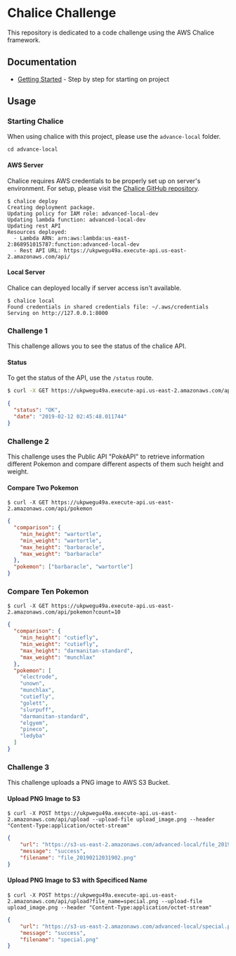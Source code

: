# Chalice Challenge

This repository is dedicated to a code challenge using the AWS Chalice framework.

## Documentation

- [Getting Started](GETTING_STARTED.md) - Step by step for starting on project

## Usage

### Starting Chalice

When using chalice with this project, please use the `advance-local` folder.

```
cd advance-local
```

#### AWS Server

Chalice requires AWS credentials to be properly set up on server's environment. For setup, please visit the [Chalice GitHub repository](https://github.com/awslabs/chalice#credentials).

```
$ chalice deploy
Creating deployment package.
Updating policy for IAM role: advanced-local-dev
Updating lambda function: advanced-local-dev
Updating rest API
Resources deployed:
  - Lambda ARN: arn:aws:lambda:us-east-2:868951015787:function:advanced-local-dev
  - Rest API URL: https://ukpwegu49a.execute-api.us-east-2.amazonaws.com/api/
```

#### Local Server

Chalice can deployed locally if server access isn't available.

```
$ chalice local
Found credentials in shared credentials file: ~/.aws/credentials
Serving on http://127.0.0.1:8000
```

### Challenge 1

This challenge allows you to see the status of the chalice API.

#### Status

To get the status of the API, use the `/status` route.

```bash
$ curl -X GET https://ukpwegu49a.execute-api.us-east-2.amazonaws.com/api/status
```
```json
{
  "status": "OK",
  "date": "2019-02-12 02:45:48.011744"
}
```

### Challenge 2

This challenge uses the Public API "PokéAPI" to retrieve information different Pokemon and compare different aspects
of them such height and weight.

#### Compare Two Pokemon

```
$ curl -X GET https://ukpwegu49a.execute-api.us-east-2.amazonaws.com/api/pokemon
```
```json
{
  "comparison": {
    "min_height": "wartortle",
    "min_weight": "wartortle",
    "max_height": "barbaracle",
    "max_weight": "barbaracle"
  },
  "pokemon": ["barbaracle", "wartortle"]
}
```

### Compare Ten Pokemon

```
$ curl -X GET https://ukpwegu49a.execute-api.us-east-2.amazonaws.com/api/pokemon?count=10
```
```json
{
  "comparison": {
    "min_height": "cutiefly",
    "min_weight": "cutiefly",
    "max_height": "darmanitan-standard",
    "max_weight": "munchlax"
  },
  "pokemon": [
    "electrode",
    "unown",
    "munchlax",
    "cutiefly",
    "golett",
    "slurpuff",
    "darmanitan-standard",
    "elgyem",
    "pineco",
    "ledyba"
  ]
}
```

### Challenge 3

This challenge uploads a PNG image to AWS S3 Bucket.

#### Upload PNG Image to S3
```
$ curl -X POST https://ukpwegu49a.execute-api.us-east-2.amazonaws.com/api/upload --upload-file upload_image.png --header "Content-Type:application/octet-stream"
```
```json
{
    "url": "https://s3-us-east-2.amazonaws.com/advanced-local/file_20190212031902.png",
    "message": "success",
    "filename": "file_20190212031902.png"
}
```

#### Upload PNG Image to S3 with Specificed Name
```
$ curl -X POST https://ukpwegu49a.execute-api.us-east-2.amazonaws.com/api/upload?file_name=special.png --upload-file upload_image.png --header "Content-Type:application/octet-stream"
```
```json
{
    "url": "https://s3-us-east-2.amazonaws.com/advanced-local/special.png",
    "message": "success",
    "filename": "special.png"
}
```

